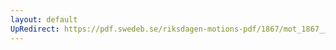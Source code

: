 ```yaml
---
layout: default
UpRedirect: https://pdf.swedeb.se/riksdagen-motions-pdf/1867/mot_1867__ak__00112/mot_1867__ak__00112_004.pdf
---
```


